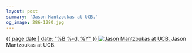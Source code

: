 ```yaml
---
layout: post
summary: 'Jason Mantzoukas at UCB.'
og_image: 286-1280.jpg
---
```


<p>
 <time>
  <a href="/286">
   {{ page.date | date: "%B %-d, %Y" }}
  </a>
 </time>
 <a href="/286">
  <img alt="Jason Mantzoukas at UCB." sizes="(min-width: 700px) 50vw, calc(100vw - 2rem)" src="{{ site.assets_url }}/286-640.jpg" srcset="{{ site.assets_url }}/286-1280.jpg 1280w, {{ site.assets_url }}/286-960.jpg 960w, {{ site.assets_url }}/286-640.jpg 640w, {{ site.assets_url }}/286-320.jpg 320w"/>
 </a>
 <span>
  Jason Mantzoukas at UCB.
 </span>
</p>
